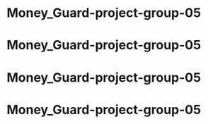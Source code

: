 # Money_Guard-project-group-05
# Money_Guard-project-group-05
# Money_Guard-project-group-05
# Money_Guard-project-group-05
